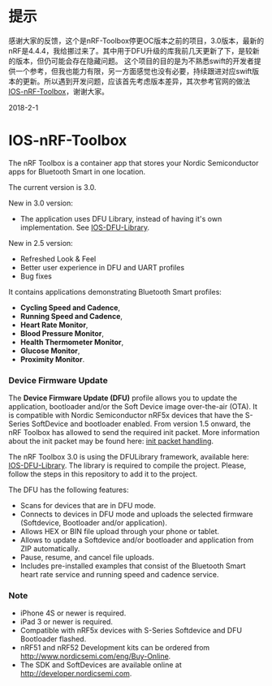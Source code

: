 # 提示

感谢大家的反馈，这个是nRF-Toolbox停更OC版本之前的项目，3.0版本，最新的nRF是4.4.4，我给挪过来了。其中用于DFU升级的库我前几天更新了下，是较新的版本，但仍可能会存在隐藏问题。
这个项目的目的是为不熟悉swift的开发者提供一个参考，但我也能力有限，另一方面感觉也没有必要，持续跟进对应swift版本的更新。所以遇到开发问题，应该首先考虑版本差异，其次参考官网的做法[IOS-nRF-Toolbox](https://github.com/NordicSemiconductor/IOS-nRF-Toolbox)，谢谢大家。

2018-2-1



# IOS-nRF-Toolbox

The nRF Toolbox is a container app that stores your Nordic Semiconductor apps for Bluetooth Smart in one location. 

The current version is 3.0. 

New in 3.0 version:
* The application uses DFU Library, instead of having it's own implementation. See [IOS-DFU-Library](https://github.com/NordicSemiconductor/IOS-DFU-Library).

New in 2.5 version:
* Refreshed Look & Feel
* Better user experience in DFU and UART profiles
* Bug fixes

It contains applications demonstrating Bluetooth Smart profiles: 
* **Cycling Speed and Cadence**, 
* **Running Speed and Cadence**, 
* **Heart Rate Monitor**, 
* **Blood Pressure Monitor**, 
* **Health Thermometer Monitor**, 
* **Glucose Monitor**,
* **Proximity Monitor**. 

### Device Firmware Update

The **Device Firmware Update (DFU)** profile allows you to update the application, bootloader and/or the Soft Device image over-the-air (OTA). It is compatible with Nordic Semiconductor nRF5x devices that have the S-Series SoftDevice and bootloader enabled. From version 1.5 onward, the nRF Toolbox has allowed to send the required init packet. More information about the init packet may be found here: [init packet handling](https://github.com/NordicSemiconductor/nRF-Master-Control-Panel/tree/master/init%20packet%20handling).

The nRF Toolbox 3.0 is using the DFULibrary framework, available here: [IOS-DFU-Library](https://github.com/NordicSemiconductor/IOS-DFU-Library). The library is required to compile the project. Please, follow the steps in this repository to add it to the project.

The DFU has the following features:
- Scans for devices that are in DFU mode.
- Connects to devices in DFU mode and uploads the selected firmware (Softdevice, Bootloader and/or application).
- Allows HEX or BIN file upload through your phone or tablet.
- Allows to update a Softdevice and/or bootloader and application from ZIP automatically.
- Pause, resume, and cancel file uploads.
- Includes pre-installed examples that consist of the Bluetooth Smart heart rate service and running speed and cadence service.

### Note
- iPhone 4S or newer is required.
- iPad 3 or newer is required.
- Compatible with nRF5x devices with S-Series Softdevice and DFU Bootloader flashed.
- nRF51 and nRF52 Development kits can be ordered from http://www.nordicsemi.com/eng/Buy-Online.
- The SDK and SoftDevices are available online at http://developer.nordicsemi.com.
